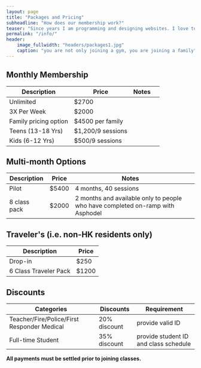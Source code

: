 ```yaml
---
layout: page
title: "Packages and Pricing"
subheadline: "How does our membership work?"
teaser: "Since years I am programming and designing websites. I love to work with open source tools and learn via code from others. This time I want to try to give something back..."
permalink: "/info/"
header:
    image_fullwidth: "headers/packages1.jpg"
    caption: "you are not only joining a gym, you are joining a family"
---
```


## Monthly Membership


Description | Price | Notes | <i class="fa fa-shopping-cart fa-lg"></i>
--- | --- | --- | ---
Unlimited | $2700 | |
3X Per Week | $2000 | |
Family pricing option | $4500 per family | |
Teens (13-18 Yrs) | $1,200/9 sessions | |
Kids (6-12 Yrs) | $500/9 sessions | |


## Multi-month Options


Description | Price | Notes | <i class="fa fa-shopping-cart fa-lg"></i>
--- | --- | --- | ---
Pilot | $5400 | 4 months, 40 sessions |
8 class pack | $2000 | 2 months and available only to people who have completed on-ramp with Asphodel |


## Traveler's (i.e. non-HK residents only)


Description | Price
--- | ---
Drop-in | $250
6 Class Traveler Pack | $1200


## Discounts


Categories | Discounts | Requirement
--- | --- | ---
Teacher/Fire/Police/First Responder Medical | 20% discount | provide valid ID
Full-time Student | 35% discount | provide student ID and class schedule


**All payments must be settled prior to joining classes.**
